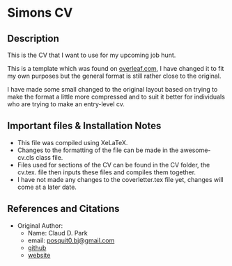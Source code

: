 # Simons CV

## Description

This is the CV that I want to use for my upcoming job hunt.

This is a template which was found on [overleaf.com](https://www.overleaf.com/latex/templates/awesome-cv/dfnvtnhzhhbm),
I have changed it to fit my own purposes but the general format is still rather
close to the original.

I have made some small changed to the original layout based on trying to make
the format a little more compressed and to suit it better for individuals who
are trying to make an entry-level cv. 

## Important files & Installation Notes

  * This file was compiled using XeLaTeX.
  * Changes to the formatting of the file can be made in the awesome-cv.cls class
  file.
  * Files used for sections of the CV can be found in the CV folder, the cv.tex.
  file then inputs these files and compiles them together.
  * I have not made any changes to the coverletter.tex file yet, changes will come
  at a later date.

## References and Citations

  * Original Author:
    * Name: Claud D. Park
    * email: posquit0.bj@gmail.com
    * [github](https://github.com/posquit0/Awesome-CV)
    * [website](http://www.posquit0.com)
